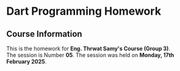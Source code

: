 # Dart Programming Homework

## Course Information
This is the homework for **Eng. Thrwat Samy's Course (Group 3)**.  
The session is Number **05**.
The session was held on **Monday, 17th February 2025**.
